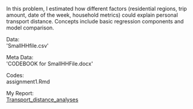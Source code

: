 In this problem, I estimated how different factors (residential regions, trip amount, date of the week, household metrics) could explain personal transport distance. 
Concepts include basic regression components and model comparison.

Data: <br>
'SmallHHfile.csv' <br>

Meta Data: <br>
'CODEBOOK for SmallHHFile.docx' <br>

Codes: <br>
assignment1.Rmd <br>

My Report: <br>
[Transport_distance_analyses](https://github.com/LilianYou/Geography_Analytics/blob/main/Linear%20Regression%20Models/assignment1_Lily.pdf)
